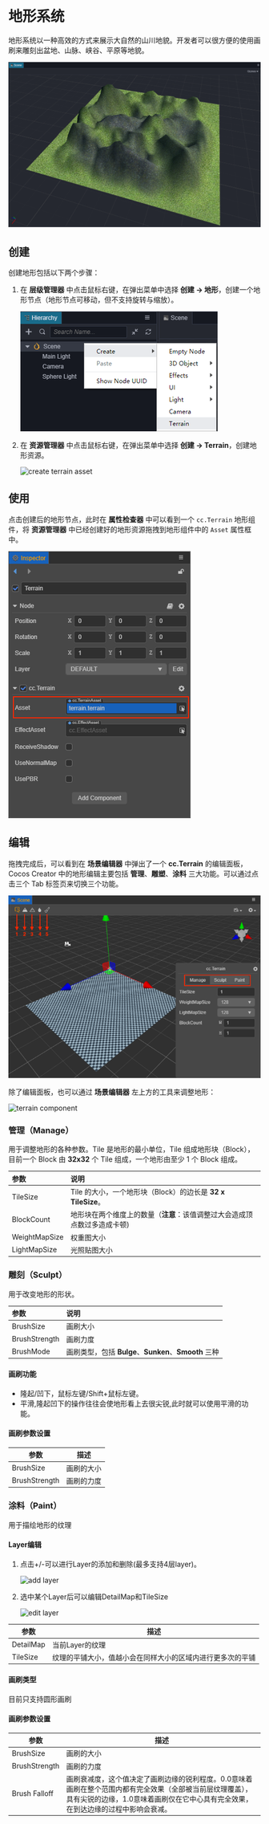# 地形系统

地形系统以一种高效的方式来展示大自然的山川地貌。开发者可以很方便的使用画刷来雕刻出盆地、山脉、峡谷、平原等地貌。

![terrain](./images/terrain.png)

## 创建

创建地形包括以下两个步骤：

1. 在 **层级管理器** 中点击鼠标右键，在弹出菜单中选择 **创建 -> 地形**，创建一个地形节点（地形节点可移动，但不支持旋转与缩放）。

    ![create terrain](./images/create-terrain.png)

2. 在 **资源管理器** 中点击鼠标右键，在弹出菜单中选择 **创建 -> Terrain**，创建地形资源。

    ![create terrain asset](./images/createTerrainAsset.png)

## 使用

点击创建后的地形节点，此时在 **属性检查器** 中可以看到一个 `cc.Terrain` 地形组件，将 **资源管理器** 中已经创建好的地形资源拖拽到地形组件中的 `Asset` 属性框中。

![terrain inspector](./images/terrain-inspector.png)

## 编辑

拖拽完成后，可以看到在 **场景编辑器** 中弹出了一个 **cc.Terrain** 的编辑面板，Cocos Creator 中的地形编辑主要包括 **管理**、**雕塑**、**涂料** 三大功能。可以通过点击三个 Tab 标签页来切换三个功能。

![terrain component](./images/terrain-panel.png)

除了编辑面板，也可以通过 **场景编辑器** 左上方的工具来调整地形：

![terrain component](./images/toolbar.png)

### 管理（Manage）

用于调整地形的各种参数。Tile 是地形的最小单位，Tile 组成地形块（Block），目前一个 Block 由 **32x32** 个 Tile 组成，一个地形由至少 1 个 Block 组成。

| 参数 | 说明 |
| :--- | :--- |
| TileSize      | Tile 的大小，一个地形块（Block）的边长是 **32 x TileSize**。|
| BlockCount    | 地形块在两个维度上的数量（**注意**：该值调整过大会造成顶点数过多造成卡顿) |
| WeightMapSize | 权重图大小   |
| LightMapSize  | 光照贴图大小 |

### 雕刻（Sculpt）

用于改变地形的形状。

| 参数 | 说明 |
| :--- | :--- |
| BrushSize      | 画刷大小 |
| BrushStrength    | 画刷力度 |
| BrushMode | 画刷类型，包括 **Bulge**、**Sunken**、**Smooth** 三种   |

#### 画刷功能

- 隆起/凹下，鼠标左键/Shift+鼠标左键。
- 平滑,隆起凹下的操作往往会使地形看上去很尖锐,此时就可以使用平滑的功能。

#### 画刷参数设置

参数| 描述
---|---
BrushSize | 画刷的大小
BrushStrength | 画刷的力度

### 涂料（Paint）

用于描绘地形的纹理

#### Layer编辑

1. 点击+/-可以进行Layer的添加和删除(最多支持4层layer)。

   ![add layer](./images/layer-plus-minus.png)

2. 选中某个Layer后可以编辑DetailMap和TileSize

   ![edit layer](./images/select-pic.png)

参数 | 描述
---|---
DetailMap | 当前Layer的纹理
TileSize | 纹理的平铺大小，值越小会在同样大小的区域内进行更多次的平铺

#### 画刷类型

目前只支持圆形画刷

#### 画刷参数设置

参数| 描述
---|---
BrushSize | 画刷的大小
BrushStrength | 画刷的力度
Brush Falloff | 画刷衰减度，这个值决定了画刷边缘的锐利程度。0.0意味着画刷在整个范围内都有完全效果（全部被当前层纹理覆盖），具有尖锐的边缘，1.0意味着画刷仅在它中心具有完全效果，在到达边缘的过程中影响会衰减。
